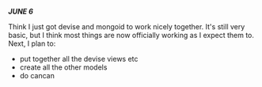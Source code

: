 ***JUNE 6***

Think I just got devise and mongoid to work nicely together. It's still very basic, but I think most things are now officially working as I expect them to. Next, I plan to:

- put together all the devise views etc
- create all the other models
- do cancan